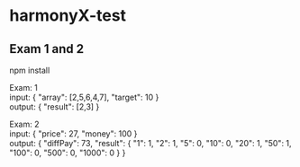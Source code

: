 # harmonyX-test
<h2>
Exam 1 and 2
</h2>

npm install 

Exam: 1 <br />
input: {
 "array": [2,5,6,4,7],
 "target": 10
}
<br />
output: {
  "result": [2,3]
}
<br />

Exam: 2  <br />
input: {
  "price": 27,
  "money": 100
}
<br />
output: {
 "diffPay": 73,
 "result": {
    "1": 1,
    "2": 1,
    "5": 0,
    "10": 0,
    "20": 1,
    "50": 1,
    "100": 0,
    "500": 0,
    "1000": 0
  }
}
